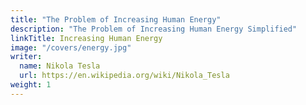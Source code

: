 ```yaml
---
title: "The Problem of Increasing Human Energy"
description: "The Problem of Increasing Human Energy Simplified"
linkTitle: Increasing Human Energy
image: "/covers/energy.jpg"
writer:
  name: Nikola Tesla
  url: https://en.wikipedia.org/wiki/Nikola_Tesla
weight: 1
---
```


